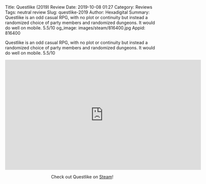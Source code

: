 Title: Questlike (2019) Review
Date: 2019-10-08 01:27
Category: Reviews
Tags: neutral review
Slug: questlike-2019
Author: Hexadigital
Summary: Questlike is an odd casual RPG, with no plot or continuity but instead a randomized choice of party members and randomized dungeons. It would do well on mobile. 5.5/10
og_image: images/steam/816400.jpg
Appid: 816400

Questlike is an odd casual RPG, with no plot or continuity but instead a randomized choice of party members and randomized dungeons. It would do well on mobile. 5.5/10

<center><iframe src="https://www.youtube.com/embed/yQHY2xwghw0?feature=oembed" allow="accelerometer; autoplay; encrypted-media; gyroscope; picture-in-picture" width="640" height="360" frameborder="0"></iframe>

Check out Questlike on [Steam](https://store.steampowered.com/app/816400/?curator_clanid=34633900)!</center>
